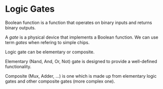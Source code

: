 <h1>Logic Gates</h1>

Boolean function is a function that operates on binary inputs and returns binary
outputs. 

A *gate* is a physical device that implements a Boolean function. We can use 
term *gates* when refering to simple chips. 

Logic gate can be elementary or composite. 

Elementary (Nand, And, Or, Not) gate is designed to provide a well-defined 
functionality. 

Composite (Mux, Adder, ...) is one which is made up from elementary logic gates
and other composite gates (more complex one).

